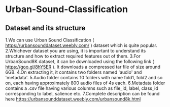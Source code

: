 # Urban-Sound-Classification
## Dataset and its structure
1.We can use Urban Sound Classification ( https://urbansounddataset.weebly.com/ ) dataset which is quite popular.
2.Whichever dataset you are using, it is important to understand its structure and how to extract required features out of them.
3.For UrbanSound8K dataset, it can be downloaded using the following link ( https://goo.gl/8hY5ER ). It downloads a compressed tar file of size around 6GB.
4.On extracting it, it contains two folders named 'audio' and 'metadata'.
5.Audio folder contains 10 folders with name fold1, fold2 and so on, each having approximately 800 audio files of 4s each.
6.Metadata folder contains a .csv file having various columns such as file_id, label, class_id corresponding to label, salience etc.
7.Complete description can be found here https://urbansounddataset.weebly.com/urbansound8k.html
